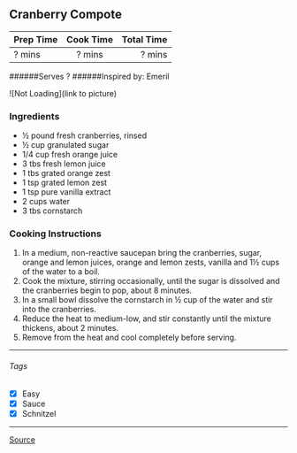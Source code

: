 ## Cranberry Compote

| Prep Time  | Cook Time    | Total Time  |
| ---------- |:------------:| -----------:|
| ? mins    | ? mins      | ? mins     |


######Serves ?
######Inspired by: Emeril

![Not Loading](link to picture)

### Ingredients

* ½ pound fresh cranberries, rinsed
* ½ cup granulated sugar
* 1/4 cup fresh orange juice
* 3 tbs fresh lemon juice
* 1 tbs grated orange zest
* 1 tsp grated lemon zest
* 1 tsp pure vanilla extract
* 2 cups water
* 3 tbs cornstarch


### Cooking Instructions

1. In a medium, non-reactive saucepan bring the cranberries, sugar, orange and lemon juices, orange and lemon zests, vanilla and 1½ cups of the water to a boil.
2.  Cook the mixture, stirring occasionally, until the sugar is dissolved and the cranberries begin to pop, about 8 minutes.
4. In a small bowl dissolve the cornstarch in ½ cup of the water and stir into the cranberries.
5. Reduce the heat to medium-low, and stir constantly until the mixture thickens, about 2 minutes.
6. Remove from the heat and cool completely before serving.

---

###### Tags
- [x] Easy
- [x] Sauce
- [x] Schnitzel

---

[Source](http://emerils.com/121210/fresh-cranberry-compote)

